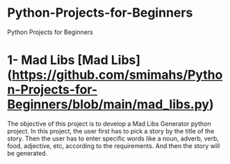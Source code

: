 # Python-Projects-for-Beginners
Python Projects for Beginners

# 1- Mad Libs [Mad Libs] (https://github.com/smimahs/Python-Projects-for-Beginners/blob/main/mad_libs.py)
The objective of this project is to develop a Mad Libs Generator python project. In this project, the user first has to pick a story by the title of the story. Then the user has to enter specific words like a noun, adverb, verb, food, adjective, etc, according to the requirements. And then the story will be generated.